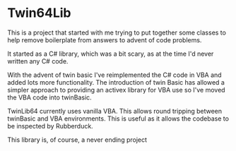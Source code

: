 # Twin64Lib
 
This is a project that started with me trying to put together some classes to help remove boilerplate from answers to advent of code problems.  

It started as a C# library, which was a bit scary, as at the time I'd never written any C# code.  

With the advent of twin basic I've reimplemented the C# code in VBA and added lots more functionality.  The introduction of twin Basic has allowed a simpler approach to providing an activex library for VBA use so I've moved the VBA code into twinBasic.

TwinLib64 currently uses vanilla VBA.  This allows round tripping between twinBasic and VBA environments.  This is useful as it allows the codebase to be inspected by Rubberduck.

This library is, of course, a never ending project
